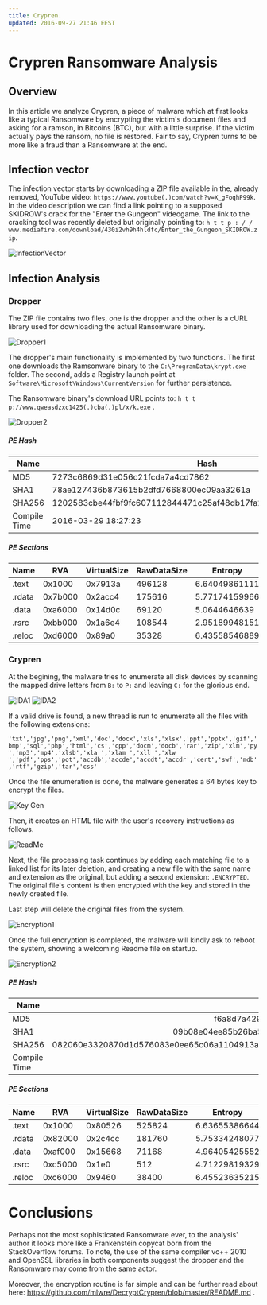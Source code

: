```yaml
---
title: Crypren.
updated: 2016-09-27 21:46 EEST
---
```


# Crypren Ransomware Analysis

## Overview

In this article we analyze Crypren, a piece of malware which at first looks like a typical Ransomware by encrypting the victim's document files and asking for a ramson, in Bitcoins (BTC), but with a little surprise. If the victim actually pays the ransom, no file is restored. Fair to say, Crypren turns to be more like a fraud than a Ransomware at the end.

## Infection vector

The infection vector starts by downloading a ZIP file available in the, already removed, YouTube video: `https://www.youtube(.)com/watch?v=X_gFoqhP99k`. In the video description we can find a link pointing to a supposed SKIDROW's crack for the "Enter the Gungeon" videogame. The link to the cracking tool was recently deleted but originally pointing to: `h t t p : / / www.mediafire.com/download/430i2vh9h4hldfc/Enter_the_Gungeon_SKIDROW.zip`.

![InfectionVector](https://github.com/mlwre/mlwre.github.io/blob/master/downloads/Crypren/Infeccion.png?raw=true)

## Infection Analysis

### Dropper

The ZIP file contains two files, one is the dropper and the other is a cURL library used for downloading the actual Ransomware binary.

![Dropper1](https://github.com/mlwre/mlwre.github.io/blob/master/downloads/Crypren/Drop_1.png?raw=true) 

The dropper's main functionality is implemented by two functions. The first one downloads the Ramsonware binary to the `C:\ProgramData\krypt.exe` folder. The second, adds a Registry launch point at `Software\Microsoft\Windows\CurrentVersion` for further persistence.

The Ransomware binary's download URL points to: `h t t p://www.qweasdzxc1425(.)cba(.)pl/x/k.exe` .

![Dropper2](https://github.com/mlwre/mlwre.github.io/blob/master/downloads/Crypren/Drop_2.png?raw=true)

##### PE Hash

| Name       | Hash           |
| ------------- |-------------|
| MD5 | 7273c6869d31e056c21fcda7a4cd7862 | 
| SHA1 | 78ae127436b873615b2dfd7668800ec09aa3261a |
| SHA256 | 1202583cbe44fbf9fc607112844471c25af48db17fa2ea332bb6b3ae6443d784 |
| Compile Time | 2016-03-29 18:27:23 |

##### PE Sections

| Name     | RVA     | VirtualSize | RawDataSize | Entropy |
| ------- | -------- | -------- | -------- | -------- | 
| .text | 0x1000  | 0x7913a     | 496128      | 6.64049861111 |
| .rdata | 0x7b000 | 0x2acc4     | 175616      | 5.77174159966 |
| .data | 0xa6000 | 0x14d0c     | 69120       | 5.0644646639  |
| .rsrc | 0xbb000 | 0x1a6e4     | 108544      | 2.95189948151 |
| .reloc | 0xd6000 | 0x89a0      | 35328       | 6.43558546889 |

### Crypren

At the begining, the malware tries to enumerate all disk devices by scanning the mapped drive letters from `B:` to `P:` and leaving `C:` for the glorious end.

![IDA1](https://github.com/mlwre/mlwre.github.io/blob/master/downloads/Crypren/Listado_1.png?raw=true)
![IDA2](https://github.com/mlwre/mlwre.github.io/blob/master/downloads/Crypren/Listado_2.png?raw=true) 

If a valid drive is found, a new thread is run to enumerate all the files with the following extensions:

`'txt','jpg','png','xml','doc','docx','xls','xlsx','ppt','pptx','gif','bmp','sql','php','html','cs','cpp','docm','docb','rar','zip','xlm','py','mp3','mp4','xlsb','xla ','xlam ','xll ','xlw ','pdf','pps','pot','accdb','accde','accdt','accdr','cert','swf','mdb','rtf','gzip','tar','css'`

Once the file enumeration is done, the malware generates a 64 bytes key to encrypt the files.

![Key Gen](https://github.com/mlwre/mlwre.github.io/blob/master/downloads/Crypren/KeyGen_01.png?raw=true)

Then, it creates an HTML file with the user's recovery instructions as follows.

![ReadMe](https://github.com/mlwre/mlwre.github.io/blob/master/downloads/Crypren/Read_01.png?raw=true)

Next, the file processing task continues by adding each matching file to a linked list for its later deletion, and creating a new file with the same name and extension as the original, but adding a second extension: `.ENCRYPTED`. The original file's content is then encrypted with the key and stored in the newly created file. 

Last step will delete the original files from the system.

![Encryption1](https://github.com/mlwre/mlwre.github.io/blob/master/downloads/Crypren/Encrypt.png?raw=true)

Once the full encryption is completed, the malware will kindly ask to reboot the system, showing a welcoming Readme file on startup.

![Encryption2](https://github.com/mlwre/mlwre.github.io/blob/master/downloads/Crypren/End.png?raw=true)

##### PE Hash

| Name       | Hash           |
| ------------- |-------------:|
| MD5 | f6a8d7a4291c55020101d046371a8bda | 
| SHA1 | 09b08e04ee85b26ba5297cf3156653909671da90 |
| SHA256 | 082060e3320870d1d576083e0ee65c06a1104913ae866137f8ca45891c059a76 |
| Compile Time | 2016-03-26 20:11:42 |

##### PE Sections

| Name     | RVA     | VirtualSize | RawDataSize | Entropy |
| ------- | -------- | -------- | -------- | -------- | 
| .text | 0x1000  | 0x80526     | 525824      | 6.63655386644 |
| .rdata | 0x82000 | 0x2c4cc     | 181760      | 5.75334248077 |
| .data | 0xaf000 | 0x15668     | 71168       | 4.96405425552 |
| .rsrc | 0xc5000 | 0x1e0       | 512         | 4.71229819329 |
| .reloc | 0xc6000 | 0x9460      | 38400       | 6.45523635215 |

# Conclusions

Perhaps not the most sophisticated Ransomware ever, to the analysis' author it looks more like a Frankenstein copycat born from the StackOverflow forums. To note, the use of the same compiler vc++ 2010 and OpenSSL libraries in both components suggest the dropper and the Ransomware may come from the same actor.

Moreover, the encryption routine is far simple and can be further read about here: https://github.com/mlwre/DecryptCrypren/blob/master/README.md .
